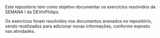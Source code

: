 Este repositório tem como objetivo documentar os exercícios resolvidos da SEMANA I da DEVinPhilips.

Os exercícios foram resolvidos nos documentos anexados no repositório, sendo reutilizados para adicionar novas informações, conforme exposto nas atividades.
